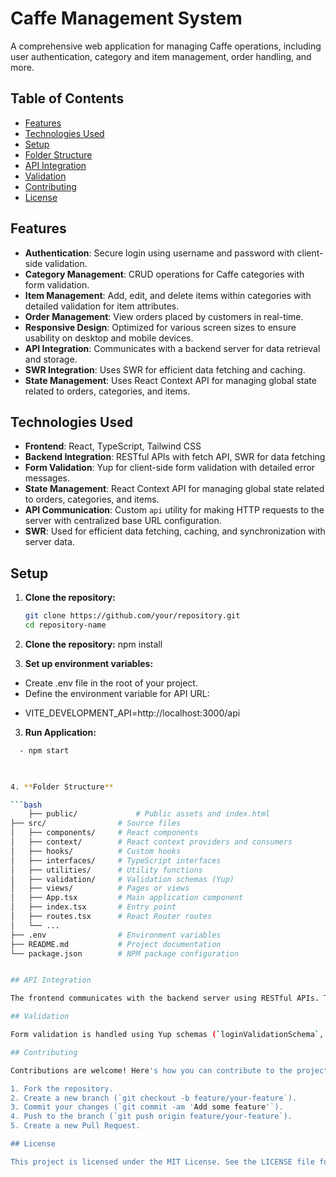 # Caffe Management System

A comprehensive web application for managing Caffe operations, including user authentication, category and item management, order handling, and more.

## Table of Contents

- [Features](#features)
- [Technologies Used](#technologies-used)
- [Setup](#setup)
- [Folder Structure](#folder-structure)
- [API Integration](#api-integration)
- [Validation](#validation)
- [Contributing](#contributing)
- [License](#license)

## Features

- **Authentication**: Secure login using username and password with client-side validation.
- **Category Management**: CRUD operations for Caffe categories with form validation.
- **Item Management**: Add, edit, and delete items within categories with detailed validation for item attributes.
- **Order Management**: View orders placed by customers in real-time.
- **Responsive Design**: Optimized for various screen sizes to ensure usability on desktop and mobile devices.
- **API Integration**: Communicates with a backend server for data retrieval and storage.
- **SWR Integration**: Uses SWR for efficient data fetching and caching.
- **State Management**: Uses React Context API for managing global state related to orders, categories, and items.

## Technologies Used

- **Frontend**: React, TypeScript, Tailwind CSS
- **Backend Integration**: RESTful APIs with fetch API, SWR for data fetching
- **Form Validation**: Yup for client-side form validation with detailed error messages.
- **State Management**: React Context API for managing global state related to orders, categories, and items.
- **API Communication**: Custom `api` utility for making HTTP requests to the server with centralized base URL configuration.
- **SWR**: Used for efficient data fetching, caching, and synchronization with server data.

## Setup

1. **Clone the repository:**

   ```bash
   git clone https://github.com/your/repository.git
   cd repository-name

2. **Clone the repository:**
    npm install

3. **Set up environment variables:**
  - Create .env file in the root of your project.
  - Define the environment variable for API URL:

   
   * VITE_DEVELOPMENT_API=http://localhost:3000/api

3. **Run Application:**
```bash
  - npm start
  


4. **Folder Structure**

```bash
    ├── public/             # Public assets and index.html
├── src/                # Source files
│   ├── components/     # React components
│   ├── context/        # React context providers and consumers
│   ├── hooks/          # Custom hooks
│   ├── interfaces/     # TypeScript interfaces
│   ├── utilities/      # Utility functions
│   ├── validation/     # Validation schemas (Yup)
│   ├── views/          # Pages or views
│   ├── App.tsx         # Main application component
│   ├── index.tsx       # Entry point
│   ├── routes.tsx      # React Router routes
│   └── ...
├── .env                # Environment variables
├── README.md           # Project documentation
└── package.json        # NPM package configuration


## API Integration

The frontend communicates with the backend server using RESTful APIs. The `api` utility (`getServer.ts`) manages HTTP requests and includes the base URL configured via environment variables.

## Validation

Form validation is handled using Yup schemas (`loginValidationSchema`, `categorySchema`, `itemSchema`) defined in the `validation` folder. These schemas enforce data integrity rules and provide detailed error messages for form inputs.

## Contributing

Contributions are welcome! Here's how you can contribute to the project:

1. Fork the repository.
2. Create a new branch (`git checkout -b feature/your-feature`).
3. Commit your changes (`git commit -am 'Add some feature'`).
4. Push to the branch (`git push origin feature/your-feature`).
5. Create a new Pull Request.

## License

This project is licensed under the MIT License. See the LICENSE file for details.
